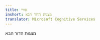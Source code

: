 ```yaml
---
title: סוויי
inshort: מצגות הדור הבא
translator: Microsoft Cognitive Services
---
```


מצגות הדור הבא


